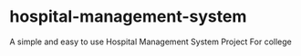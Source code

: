 # hospital-management-system
A simple and easy to use Hospital Management System Project For college
